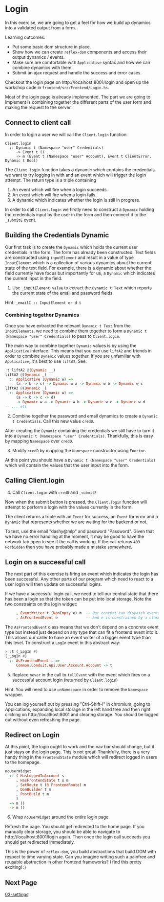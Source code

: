 # Login

In this exercise, we are going to get a feel for how we build up dynamics into a validated output from a form.

Learning outcomes:
- Put some basic dom structure in place.
- Show how we can create `reflex-dom` components and access their output dynamics / events.
- Make sure are comfortable with `Applicative` syntax and how we can combine dynamics with them.
- Submit an ajax request and handle the success and error cases.

Checkout the login page on http://localhost:8001/login and open up the workshop code in `frontend/src/Frontend/Login.hs`.

Most of the login page is already implemented. The part we are going to implement is combining together the different
parts of the user form and making the request to the server.

## Connect to client call

In order to login a user we will call the `Client.login` function.

```
Client.login
  :: Dynamic t (Namespace "user" Credentials)
     -> Event t ()
     -> m (Event t (Namespace "user" Account), Event t ClientError, Dynamic t Bool)
```

The `Client.login` function takes a dynamic which contains the credentials we
want to try logging in with and an event which will trigger the login attempt.
The return type is a triple containing

1. An event which will fire when a login succeeds.
2. An event which will fire when a login fails.
3. A dynamic which indicates whether the login is still in progress.

In order to call `Client.login` we firstly need to construct a `Dynamic`
holding the credentials input by the user in the form and then
connect it to the `_submitE` event.

## Building the Credentials Dynamic

Our first task is to create the `Dynamic` which holds the current user
credentials in the form. The form has already been constructed. Text fields
are constructed using `inputElement` and result in a value of type `InputElement` which
is a collection of various dynamics about the current state of the text field.
For example, there is a dynamic about whether the field currently have focus but
importantly for us, a `Dynamic` which indicates the current input in the field.

1. Use `_inputElement_value` to extract the `Dynamic t Text` which reports the
   current state of the email and password fields.

Hint: `_emailI :: InputElement er d t`

### Combining together Dynamics

Once you have extracted the relevant `Dynamic t Text` from the `InputElements`,
we need to combine them together to form a `Dynamic t (Namespace "user" Credentials)` to pass to `Client.login`.

The main way to combine together `Dynamic` values is by using the `Applicative`
interface. This means that you can use `liftA2` and friends in order to combine `Dynamic` values together. If you are unfamiliar with `Applicative`, it's best to use `liftA2`. See:

```haskell
:t liftA2 @(Dynamic __)
liftA2 @(Dynamic _)
  :: Applicative (Dynamic w) =>
     (a -> b -> c) -> Dynamic w a -> Dynamic w b -> Dynamic w c
liftA3 @(Dynamic _)
  :: Applicative (Dynamic w) =>
     (a -> b -> c -> d)
     -> Dynamic w a -> Dynamic w b -> Dynamic w c -> Dynamic w d
-- ... etc
```

2. Combine together the password and email dynamics to create a `Dynamic t Credentials`. Call this new value `credD`.

After creating the `Dynamic` containing the credentials we still have to turn
it into a `Dynamic t (Namespace "user" Credentials)`. Thankfully, this is
easy by mapping `Namespace` over `credD`.

3. Modify `credD` by mapping the `Namespace` constructor using `Functor`.

At this point you should have a `Dynamic t (Namespace "user" Credentials)`
which will contain the values that the user input into the form.

## Calling Client.login

4. Call `Client.login` with `credD` and `_submitE`

Now when the submit button is pressed, the `Client.login` function will attempt
to perform a login with the values currently in the form.

The client returns a triple with an `Event` for success, an `Event` for error and a `Dynamic` that represents whether we are waiting for the backend or not.


To test, use the email "dashy@mlp" and password "Password". Given that we have no error handling at the moment, it may be good to have the network tab open to see if the call is working. If the call returns `403 Forbidden` then you have probably made a mistake somewhere.

## Login on a successful call

The next part of this exercise is firing an event which indicates the login has been successful. Any other parts of our program which need to react to a user login will then update on successful logins.

If we have a successful login call, we need to tell our central state that there has been a login so that the token can be put into local storage. Note the two constraints on the login widget:

```haskell
     , EventWriter t (NonEmpty e) m  -- Our context can dispatch events of type NonEmpty e
     , AsFrontendEvent e             -- And e is constrained by a classy prism.
```

The `AsFrontendEvent` class means that we don't depend on a concrete event type but instead just depend on any type that can fit a frontend event into it. This allows our caller to have an event writer of a bigger event type than this level. To construct a `LogIn` event in this abstract way:

```haskell
> :t (_LogIn #)
(_LogIn #)
  :: AsFrontendEvent t =>
     Common.Conduit.Api.User.Account.Account -> t
```

5. Replace `never` in the call to `tellEvent` with the event which fires on a successful account login (returned by `Client.login`)

Hint: You will need to use `unNamespace` in order to remove the `Namespace` wrapper.

You can log yourself out by pressing "Ctrl-Shift-I" in chromium, going to Applications, expanding local storage in the left hand tree and then right clicking on http://localhost:8001 and clearing storage. You should be logged out without even refreshing the page.

## Redirect on Login

At this point, the login ought to work and the nav bar should change, but it just stays on the login page. This is not great! Thankfully, there is a very handy thing in the `FrontendState` module which will redirect logged in
users to the homepage.

```haskell
noUserWidget
  :: ( HasLoggedInAccount s
     , HasFrontendState t s m
     , SetRoute t (R FrontendRoute) m
     , DomBuilder t m
     , PostBuild t m
     )
  => m ()
  -> m ()
```

6. Wrap `noUserWidget` around the entire login page.

Refresh the page. You should get redirected to the home page. If you manually clear storage, you should be able to navigate to http://localhost:8001/login again. Then once the login call succeeds you should get redirected immediately.

This is the power of `reflex-dom`, you build abstractions that build DOM with respect to time varying state. Can you imagine writing such a painfree and reusable abstraction in other frontend frameworks? I find this pretty exciting! :)


## Next Page

[03-settings](./03-settings.md)